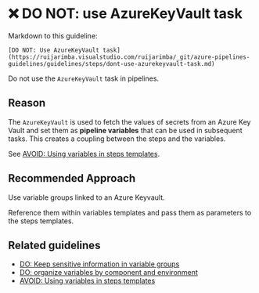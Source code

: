 # ❌ DO NOT: use AzureKeyVault task

Markdown to this guideline:

```plaintext
[DO NOT: Use AzureKeyVault task](https://ruijarimba.visualstudio.com/ruijarimba/_git/azure-pipelines-guidelines/guidelines/steps/dont-use-azurekeyvault-task.md)
```

Do not use the `AzureKeyVault` task in pipelines.

## Reason

The `AzureKeyVault` is used to fetch the values of secrets from an Azure Key
Vault and set them as **pipeline variables** that can be used in subsequent
tasks. This creates a coupling between the steps and the variables.

See [AVOID: Using variables in steps templates](../steps/avoid-variables.md).

## Recommended Approach

Use variable groups linked to an Azure Keyvault.

Reference them within
variables templates and pass them as parameters to the steps templates.

## Related guidelines

- [DO: Keep sensitive information in variable groups](../variables/do-sensitive-info-variable-groups.md)
- [DO: organize variables by component and environment](../variables/do-organize-variables.md)
- [AVOID: Using variables in steps templates](./avoid-variables.md)
